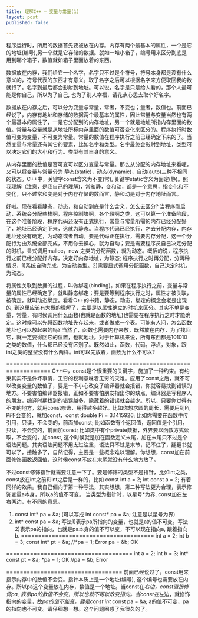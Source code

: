 ```yaml
---
title: 理解C++ — 变量与常量(1)
layout: post
published: false

---
```


程序运行时，所用的数据首先要被放在内存。内存有两个最基本的属性，一个是它的地址(编号),另一个就是它存储的数据。就如一堆小箱子，编号用来区分到底是用到哪个箱子，数值就如箱子里面放着的东西。

数据放在内存，我们给它一个名字，名字只不过是个符号，符号本身都是没有什么意义的，符号代表的东西才有意义。取了名字之后可以根据名字来方便取回我的数就行了。名字到最后都会影射到地址。可以说，名字是只是给人看的，那个人最可能是你自己，所以为了自己, 也为了别人幸福，请花点心思去取个好名字。

数据放在内存之后，可以分为变量与常量，常者，不变也；量者，数值也。前面已经说了，内存有地址和存储的数据两个最基本的属性，因此常量与变量当然也有两个最基本的属性了，一是它分配到的内存地址，另一个就是地址所指内存里面的数值。常量与变量就是从地址所标内存里面的数值可否变化来区分的。程序执行时数值可变为变量，不可变为常量。常量的数值在程序执行之前已经确定下来的了。当然变量与常量还有其它的要素，比如名字和类型。名字最终会影射到地址，类型可以决定它们的大小和行为。类型有其自身的意义。

从内存里面的数值是否可变可以区分变量与常量。那么从分配的内存地址来看呢，又可以将变量与常量分为 静态(static)，动态(dynamic)，自动(auto)三种不相同的状态。C++中，关键字const含义为不变(常), 关键字static含义为固定(静)。照我理解（注意，是我自己的理解)，常和静，变和动，都是一个意思，指变化和不变化，只不过常和变是对于内存存储的数而言，静和动是对于内存地址而言。

好啦。现在看看静态，动态，和自动到底是什么含义，怎么去区分? 当程序刚启动，系统会分配些栈啊，程序控制块啊，各个段啊之类，这可以算一个准备阶段，在这个准备阶段，程序代码还没有正式执行，常量与常量所需的内存已经分配好了，地址已经确定下来，这就为静态。当程序代码已经执行，才去分配内存，内存地址还没有确定，为动态或者自动。要是代码正在执行，需要内存分配，这一个分配行为由系统全部完成，不用你去操心，就为自动；要是需要程序员自己决定分配的时机，显式调用malloc，new 之类的分配函数，就为动态。概括的说，程序执行之前已经分配好内存，决定好内存地址，为静态; 程序执行之时再分配，分两种情况，1)系统自动完成，为自动类型。2)需要显式调用分配函数，自己决定时机，为动态。

将属性关联到数据的过程，叫做绑定(binding)。如果在程序执行之前，变量与常量的属性已经确定了，就叫静态绑定；要是要等到程序执行之时，属性才被关联，被确定，就叫动态绑定。看看C++的书籍，静态，动态，绑定的概念会老是出现的, 到这里应该有大概的理解了，主要是以属性确立的时机来区分。其实不单是变量，常量，有时候调用什么函数(也就是函数的地址)也需要在程序执行之时才能确定。这时候可以先将函数地址先存起来，或者做成一个表。可能有人问，怎么函数地址也可以放起来的吗? 当然了，函数也需要内存来放，既然放在内存，为了找回它，就一定要得回它的位置，也就地址。对于计算机来说，所有东西都是101010之类的数值，什么都已经没有区别了。既然如此，函数，代码，浮点，对象，跟int之类的整型没有什么两样。int可以先放着，函数为什么不可以?

===================================================================
C++中，const是个很重要的关键字，施加了一种约束。有约束其实不是件坏事情，无穷的权利意味着无穷的灾难。应用了const之后，就不可以改变变量的数值了，要是一不小心改变了编译器就会报错，你就容易找到错误的地方。不要害怕编译器报错，正如不要害怕朋友指出你的缺点，编译器是写程序人的朋友，编译时期找到的错误越多，隐藏着的错误就会越少。所以，只要你觉得有不变的地方，就用const修饰，用得越多越好。比如你想求圆的周长，需要用到Pi, Pi不会变的，就加const，const double Pi = 3.1415926; 比如你需要在函数中传引用，只读，不会变的，前面加const; 比如函数有个返回值，返回值是个引用，只读，不会变的，前面加const; 比如类中有个private数据，外界要以函数方式读取，不会变的，加const, 这个时候就是加在函数定义末尾，加在末尾只不过是个语法问题。其实语法问题不用太过注重，语法只不过是末节，记不住了，翻翻书就可以了，接触多了，自然记得，主要是一些概念难以理解。你想想，const加在前面修饰函数返回值，这时候const不放在末尾就没有什么地方放了。

不过const修饰指针就需要注意一下了。要是修饰的类型不是指针，比如int之类，const放在int之前和int之后是一样的，比如
const int a = 2;
int const a = 2;
有着同样的效果。我自己偏向于第一种写法，其实想想，第二种写法更为合理，表示修饰变量a本身，所以a的值不可变。
当类型为指针时，以星号*为界, const加在左右两边，有不同的意思。
1) const int* pa = &a; (可以写成 int const* pa = &a; 注意是以星号为界)
2) int* const pa = &a;
写法1)表示pa所指向的变量，也就是a的值不可变。写法2)表示pa的指向，也就是pa本身的值不可以变，不可以现在指向a, 跟着指向b.
=======================================
int a = 2;
int b = 3;
const int* pt = &a;
//*pa = 1;            Error
pa = &b;              OK  

===================================== 
int a = 2;
int b = 3;
int* const pt = &a;
*pa = 1;             OK
//pa = &b;           Error   

==================================
前面已经说过了，const用来指示内存中的数值不会变。指针本质上是一个地址(编号), 这个编号也需要放在内存。所以pa这个变量放在内存，数值是一个地址。当const在*右边，const直接修饰pa, 表示pa的数值不会变，所以也就不可以改变指向。当const在*左边，就修饰指向的变量，故*pa的值不能变。要是const int* const pa = &a; a的值不可变，pa的指向也不可变。请仔细想一想。这个问题困惑了我很久的了。



